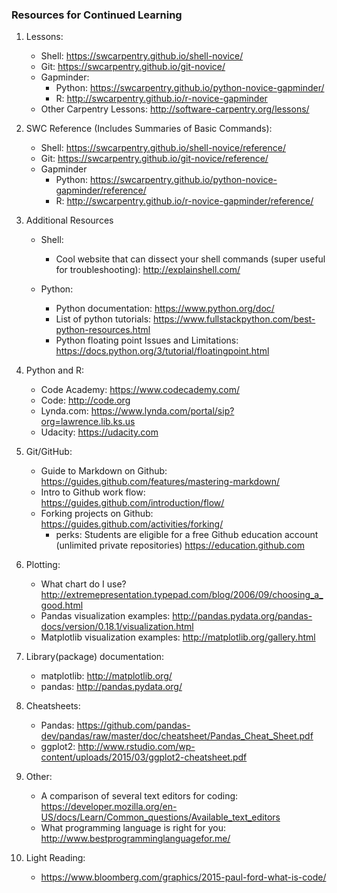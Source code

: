 ### Resources for Continued Learning

1. Lessons:
	* Shell: 	https://swcarpentry.github.io/shell-novice/
	* Git: 	https://swcarpentry.github.io/git-novice/
	* Gapminder:
		*	Python: https://swcarpentry.github.io/python-novice-gapminder/
		*	R:		http://swcarpentry.github.io/r-novice-gapminder
	* Other Carpentry Lessons:  http://software-carpentry.org/lessons/

1. SWC Reference (Includes Summaries of Basic Commands):
	* Shell: 	https://swcarpentry.github.io/shell-novice/reference/
	* Git: 	https://swcarpentry.github.io/git-novice/reference/
	* Gapminder
		*	Python: https://swcarpentry.github.io/python-novice-gapminder/reference/
		*	R:		http://swcarpentry.github.io/r-novice-gapminder/reference/

1. Additional Resources
	* Shell:
		* Cool website that can dissect your shell commands (super useful for troubleshooting):
		http://explainshell.com/

	* Python:
		* Python documentation: https://www.python.org/doc/
		* List of python tutorials: https://www.fullstackpython.com/best-python-resources.html
		* Python floating point Issues and Limitations: https://docs.python.org/3/tutorial/floatingpoint.html

1. Python and R:
	* Code Academy: https://www.codecademy.com/
	* Code:	http://code.org
	* Lynda.com:	https://www.lynda.com/portal/sip?org=lawrence.lib.ks.us
	* Udacity:	https://udacity.com

1. Git/GitHub:
	* Guide to Markdown on Github: https://guides.github.com/features/mastering-markdown/
	* Intro to Github work flow: https://guides.github.com/introduction/flow/
	* Forking projects on Github: https://guides.github.com/activities/forking/
		* perks: Students are eligible for a free Github education account (unlimited private repositories) https://education.github.com

1. Plotting:
	* What chart do I use?
	http://extremepresentation.typepad.com/blog/2006/09/choosing_a_good.html
	* Pandas visualization examples:
	http://pandas.pydata.org/pandas-docs/version/0.18.1/visualization.html
	* Matplotlib visualization examples:
		http://matplotlib.org/gallery.html

1. Library(package) documentation:
	* matplotlib: http://matplotlib.org/
	* pandas: http://pandas.pydata.org/

1. Cheatsheets:
	* Pandas: 	https://github.com/pandas-dev/pandas/raw/master/doc/cheatsheet/Pandas_Cheat_Sheet.pdf
	* ggplot2:	http://www.rstudio.com/wp-content/uploads/2015/03/ggplot2-cheatsheet.pdf

1. Other:
	* A comparison of several text editors for coding: https://developer.mozilla.org/en-US/docs/Learn/Common_questions/Available_text_editors
	* What programming language is right for you: http://www.bestprogramminglanguagefor.me/

1. Light Reading:
	*  https://www.bloomberg.com/graphics/2015-paul-ford-what-is-code/

